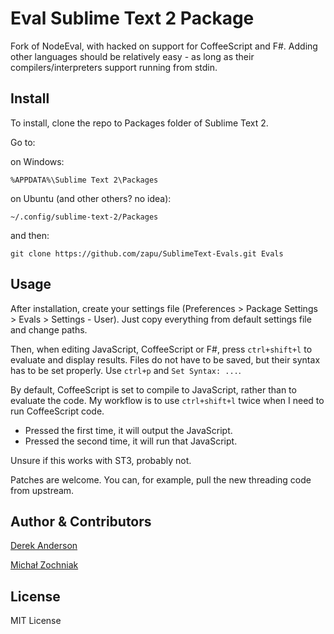 Eval Sublime Text 2 Package
===============================

Fork of NodeEval, with hacked on support for CoffeeScript and F#. Adding other languages should be relatively easy - as long as their compilers/interpreters support running from stdin.

Install
-------
To install, clone the repo to Packages folder of Sublime Text 2.

Go to:

on Windows: 

    %APPDATA%\Sublime Text 2\Packages

on Ubuntu (and other others? no idea):

    ~/.config/sublime-text-2/Packages  

and then:

    git clone https://github.com/zapu/SublimeText-Evals.git Evals

Usage
-----
After installation, create your settings file (Preferences > Package Settings > Evals > Settings - User). Just copy everything from default settings file and change paths.

Then, when editing JavaScript, CoffeeScript or F#, press `ctrl+shift+l` to evaluate and display results. Files do not have to be saved, but their syntax has to be set properly. Use `ctrl+p` and `Set Syntax: ...`.

By default, CoffeeScript is set to compile to JavaScript, rather than to evaluate the code. My workflow is to use `ctrl+shift+l` twice when I need to run CoffeeScript code.
  - Pressed the first time, it will output the JavaScript.
  - Pressed the second time, it will run that JavaScript.

Unsure if this works with ST3, probably not. 

Patches are welcome. You can, for example, pull the new threading code from upstream.


Author & Contributors
----------------------
[Derek Anderson](http://twitter.com/derekanderson)

[Michał Zochniak](github.com/zapu)

License
-------
MIT License